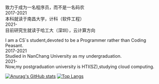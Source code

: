 致力于成为一名程序员，而不是一名码农  
2017-2021  
本科就读于南昌大学，计科（软件工程）  
2021-  
目前研究生就读于哈工大（深圳），云计算方向    


I am a CS`s student,devoted to be a Programmer rather than Coding Peasant.  
2017-2021  
Studied in NanChang University as my undergraduation.  
2021-  
Now,my postgraduation university is  HTI(SZ),studying cloud computing.  
<!---
Syy-99/Syy-99 is a ✨ special ✨ repository because its `README.md` (this file) appears on your GitHub profile.
You can click the Preview link to take a look at your changes.
--->
[![Anurag's GitHub stats](https://github-readme-stats.vercel.app/api?username=Syy-99)](https://github.com/anuraghazra/github-readme-stats)
[![Top Langs](https://github-readme-stats.vercel.app/api/top-langs/?username=Syy)](https://github.com/anuraghazra/github-readme-stats)
